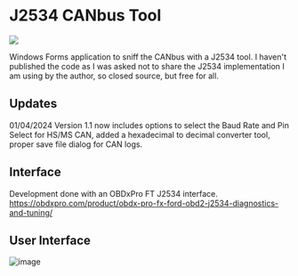 

# J2534 CANbus Tool
  <a href="https://testerpresent.com.au/"><img src="https://img.shields.io/badge/Tester Present -Specialist Automotive Solutions-blue" /></a>    

Windows Forms application to sniff the CANbus with a J2534 tool. I haven't published the code as I was asked not to share the J2534 implementation I am using by the author, so closed source, but free for all. 

## Updates
01/04/2024 Version 1.1 now includes options to select the Baud Rate and Pin Select for HS/MS CAN, added a hexadecimal to decimal converter tool, proper save file dialog for CAN logs.

## Interface
Development done with an OBDxPro FT J2534 interface. <a href="https://obdxpro.com/product/obdx-pro-fx-ford-obd2-j2534-diagnostics-and-tuning/?ref=jakka351">https://obdxpro.com/product/obdx-pro-fx-ford-obd2-j2534-diagnostics-and-tuning/</a>

## User Interface
![image](https://github.com/jakka351/J2534CANbusTool/assets/57064943/60dcada0-dded-42d1-a233-314e3563e63b)

